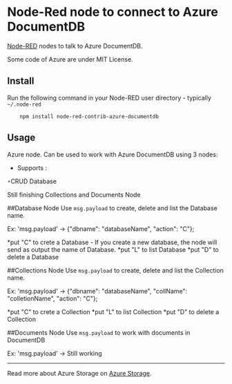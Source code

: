 Node-Red node to connect to Azure DocumentDB
==============================

<a href="http://nodered.org" target="_new">Node-RED</a> nodes to talk to Azure DocumentDB.

Some code of Azure are under MIT License.

Install
-------

Run the following command in your Node-RED user directory - typically `~/.node-red`

        npm install node-red-contrib-azure-documentdb

Usage
-----

Azure node. Can be used to work with Azure DocumentDB using 3 nodes:

 - Supports :
 
◦CRUD Database

Still finishing Collections and Documents Node


##Database Node
Use `msg.payload` to create, delete and list the Database name.

Ex: 'msg.payload' -> {"dbname": "databaseName", "action": "C"};

*put "C" to crete a Database
        - If you create a new database, the node will send as output the name of Database.
*put "L" to list Database
*put "D" to delete a Database


##Collections Node
Use `msg.payload` to create, delete and list the Collection name.

Ex: 'msg.payload' -> {"dbname": "databaseName", "collName": "colletionName", "action": "C"};

*put "C" to crete a Collection
*put "L" to list Collection
*put "D" to delete a Collection

##Documents Node
Use `msg.payload` to work with documents in DocumentDB

Ex: 'msg.payload' -> Still working


-----

Read more about Azure Storage on <a href="https://azure.microsoft.com/pt-br/documentation/services/storage/">Azure Storage</a>.


